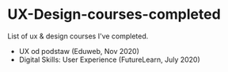 # UX-Design-courses-completed
List of ux &amp; design courses I've completed.

* UX od podstaw (Eduweb, Nov 2020)
* Digital Skills: User Experience (FutureLearn, July 2020)

